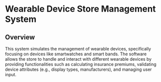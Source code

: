 
# Wearable Device Store Management System
## Overview
This system simulates the management of wearable devices, specifically focusing on devices like smartwatches and smart bands. The software allows the store to handle and interact with different wearable devices by providing functionalities such as calculating insurance premiums, validating device attributes (e.g., display types, manufacturers), and managing user input.
